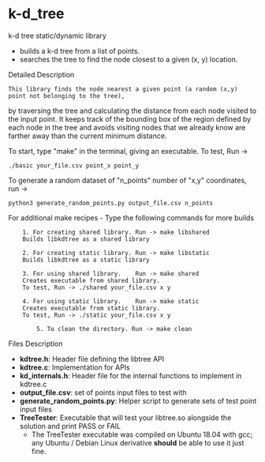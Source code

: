 # k-d_tree
k-d tree static/dynamic library
 - builds a k-d tree from a list of points.
 - searches the tree to find the node closest to a given (x, y) location.

Detailed Description

	This library finds the node nearest a given point (a random (x,y) point not belonging to the tree),
 by traversing the tree and calculating the distance from each node visited to the input point. 
 	It keeps track of the bounding box of the region defined by each node in the tree and avoids
  visiting nodes that we already know are farther away than the current minimum distance.

To start, type "make" in the terminal, giving an executable. 
To test, Run ->

	./basic your_file.csv point_x point_y



To generate a random dataset of "n_points" number of "x,y" coordinates, run ->

	python3 generate_random_points.py output_file.csv n_points



For additional make recipes -
Type the following commands for more builds

		1. For creating shared library. Run -> make libshared
        Builds libkdtree as a shared library
  
		2. For creating static library. Run -> make libstatic
        Builds libkdtree as a static library
  
		3. For using shared library.    Run -> make shared
        Creates executable from shared library.
        To test, Run -> ./shared your_file.csv x y
        
		4. For using static library.    Run -> make static
        Creates executable from static library.
        To test, Run -> ./static your_file.csv x y

        	5. To clean the directory. Run -> make clean


Files Description
+ **kdtree.h**: Header file defining the libtree API
+ **kdtree.c**: Implementation for APIs
+ **kd_internals.h**: Header file for the internal functions to implement in kdtree.c
+ **output_file.csv**: set of points input files to test with
+ **generate_random_points.py**: Helper script to generate sets of test point input files
+ **TreeTester**: Executable that will test your libtree.so alongside the solution and print PASS or FAIL
    + The TreeTester executable was compiled on Ubuntu 18.04 with gcc; any Ubuntu / Debian Linux derivative **should** be able to use it just fine.
